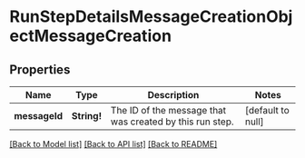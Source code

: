# RunStepDetailsMessageCreationObjectMessageCreation

## Properties
Name | Type | Description | Notes
------------ | ------------- | ------------- | -------------
**messageId** | **String!** | The ID of the message that was created by this run step. | [default to null]

[[Back to Model list]](../README.md#documentation-for-models) [[Back to API list]](../README.md#documentation-for-api-endpoints) [[Back to README]](../README.md)


